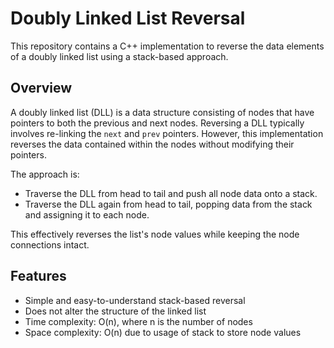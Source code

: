 # Doubly Linked List Reversal

This repository contains a C++ implementation to reverse the data elements of a doubly linked list using a stack-based approach.

## Overview

A doubly linked list (DLL) is a data structure consisting of nodes that have pointers to both the previous and next nodes. Reversing a DLL typically involves re-linking the `next` and `prev` pointers. However, this implementation reverses the data contained within the nodes without modifying their pointers.

The approach is:
- Traverse the DLL from head to tail and push all node data onto a stack.
- Traverse the DLL again from head to tail, popping data from the stack and assigning it to each node.
  
This effectively reverses the list's node values while keeping the node connections intact.

## Features

- Simple and easy-to-understand stack-based reversal
- Does not alter the structure of the linked list
- Time complexity: O(n), where n is the number of nodes
- Space complexity: O(n) due to usage of stack to store node values


